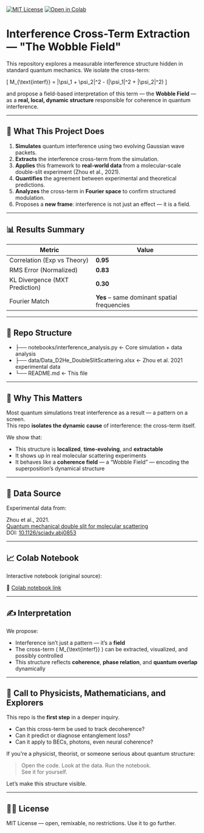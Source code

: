 [![MIT License](https://img.shields.io/badge/license-MIT-blue.svg)](LICENSE)
[![Open in Colab](https://colab.research.google.com/assets/colab-badge.svg)](https://colab.research.google.com/drive/1wGAXh5HlW6W260zcMtwcYhQLk2WJzXtQ)

# Interference Cross-Term Extraction — "The Wobble Field"

This repository explores a measurable interference structure hidden in standard quantum mechanics. We isolate the cross-term:

\[
M_{\text{interf}} = |\psi_1 + \psi_2|^2 - (|\psi_1|^2 + |\psi_2|^2)
\]

and propose a field-based interpretation of this term — the **Wobble Field** — as a **real, local, dynamic structure** responsible for coherence in quantum interference.

---

## 🚀 What This Project Does

1. **Simulates** quantum interference using two evolving Gaussian wave packets.
2. **Extracts** the interference cross-term from the simulation.
3. **Applies** this framework to **real-world data** from a molecular-scale double-slit experiment (Zhou et al., 2021).
4. **Quantifies** the agreement between experimental and theoretical predictions.
5. **Analyzes** the cross-term in **Fourier space** to confirm structured modulation.
6. Proposes a **new frame**: interference is not just an effect — it is a field.

---

## 📊 Results Summary

| Metric | Value |
|--------|-------|
| Correlation (Exp vs Theory) | **0.95** |
| RMS Error (Normalized) | **0.83** |
| KL Divergence (MXT Prediction) | **0.30** |
| Fourier Match | **Yes** – same dominant spatial frequencies |

---

## 📁 Repo Structure
- ├── notebooks/interference_analysis.py ← Core simulation + data analysis
- ├── data/Data_D2He_DoubleSlitScattering.xlsx ← Zhou et al. 2021 experimental data 
- └── README.md ← This file
---

## 🧠 Why This Matters

Most quantum simulations treat interference as a result — a pattern on a screen.  
This repo **isolates the dynamic cause** of interference: the cross-term itself.

We show that:
- This structure is **localized**, **time-evolving**, and **extractable**
- It shows up in real molecular scattering experiments
- It behaves like a **coherence field** — a “Wobble Field” — encoding the superposition’s dynamical structure

---

## 📎 Data Source

Experimental data from:

Zhou et al., 2021.  
[Quantum mechanical double slit for molecular scattering](https://zarelab.com/wp-content/uploads/2021/11/1066.pdf)  
DOI: [10.1126/sciadv.abj0853](https://doi.org/10.1126/sciadv.abj0853)

---

## 📈 Colab Notebook

Interactive notebook (original source):

🔗 [Colab notebook link](https://colab.research.google.com/drive/1wGAXh5HlW6W260zcMtwcYhQLk2WJzXtQ)

---

## ✍️ Interpretation

We propose:

- Interference isn’t just a pattern — it’s a **field**
- The cross-term \( M_{\text{interf}} \) can be extracted, visualized, and possibly controlled
- This structure reflects **coherence**, **phase relation**, and **quantum overlap** dynamically

---

## 📣 Call to Physicists, Mathematicians, and Explorers

This repo is the **first step** in a deeper inquiry.

- Can this cross-term be used to track decoherence?
- Can it predict or diagnose entanglement loss?
- Can it apply to BECs, photons, even neural coherence?

If you're a physicist, theorist, or someone serious about quantum structure:

> Open the code. Look at the data. Run the notebook.  
> See it for yourself.

Let’s make this structure visible.

---

## 🧑‍🔬 License

MIT License — open, remixable, no restrictions. Use it to go further.
